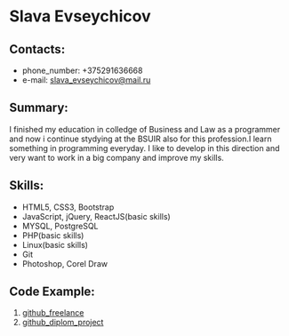 # Slava Evseychicov

## Contacts:
* phone_number: +375291636668
* e-mail: slava_evseychicov@mail.ru

## Summary:
I finished my education in colledge of Business and Law as a programmer and now i continue stydying at the BSUIR also for this profession.I learn something in programming everyday. I like to develop in this direction and very want to work in a big company and improve my skills.

## Skills:
* HTML5, CSS3, Bootstrap
* JavaScript, jQuery, ReactJS(basic skills)
* MYSQL, PostgreSQL
* PHP(basic skills)
* Linux(basic skills)
* Git
* Photoshop, Corel Draw

## Code Example:
1. [github_freelance](https://github.com/evseychicov/web-sites-)
2. [github_diplom_project](https://github.com/evseychicov/DIPLOM)


